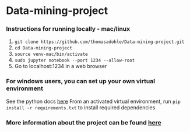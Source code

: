 # Data-mining-project
### Instructions for running locally - mac/linux
1. `git clone https://github.com/thomasadohle/Data-mining-project.git`
2. `cd Data-mining-project`
3. `source venv-mac/bin/activate`
4. `sudo jupyter notebook --port 1234 --allow-root`
5. Go to localhost:1234 in a web browser

### For windows users, you can set up your own virtual environment 
See the python docs [here](https://docs.python.org/3/library/venv.html)
From an activated virtual environment, run `pip install -r requirements.txt` to install required dependencies


### More information about the project can be found [here](https://sites.google.com/view/neu-cs5500-fall2020)
